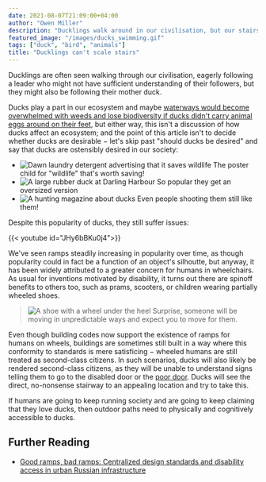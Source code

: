 ```yaml
---
date: 2021-08-07T21:09:00+04:00
author: "Owen Miller"
description: "Ducklings walk around in our civilisation, but our stairs are difficult for these members."
featured_image: "/images/ducks_swimming.gif"
tags: ["duck", "bird", "animals"]
title: "Ducklings can't scale stairs"
---
```


Ducklings are often seen walking through our civilisation, eagerly following a leader who might not have sufficient understanding of their followers, but they might also be following their mother duck.

Ducks play a part in our ecosystem and maybe [waterways would become overwhelmed with weeds and lose biodiversity if ducks didn't carry animal eggs around on their feet](https://www.ducks.ca/stories/conservator/waterfowl-at-your-service-how-ducks-and-geese-help-our-environment/), but either way, this isn't a discussion of how ducks affect an ecosystem; and the point of this article isn't to decide whether ducks are desirable − let's skip past "should ducks be desired" and say that ducks are ostensibly desired in our society:

* ![Dawn laundry detergent advertising that it saves wildlife](/images/duck_article/Dawn_ducks.jpeg) The poster child for "wildlife" that's worth saving!
* ![A large rubber duck at Darling Harbour](/images/duck_article/duck_at_Darling_Harbour.jpg) So popular they get an oversized version
* ![A hunting magazine about ducks](/images/duck_article/hunting_ducks.jpg) Even people shooting them still like them!

Despite this popularity of ducks, they still suffer issues:

{{< youtube id="JHy6bBKu0j4">}}

We've seen ramps steadily increasing in popularity over time, as though popularity could in fact be a function of an object's silhoutte, but anyway, it has been widely attributed to a greater concern for humans in wheelchairs. As usual for inventions motivated by disability, it turns out there are spinoff benefits to others too, such as prams, scooters, or children wearing partially wheeled shoes.

> ![A shoe with a wheel under the heel](/images/duck_article/Heelys.png) Surprise, someone will be moving in unpredictable ways and expect you to move for them.

Even though building codes now support the existence of ramps for humans on wheels, buildings are sometimes still built in a way where this conformity to standards is mere satisficing − wheeled humans are still treated as second-class citizens. In such scenarios, ducks will also likely be rendered second-class citizens, as they will be unable to understand signs telling them to go to the disabled door or the [poor door](https://nypost.com/2016/01/17/poor-door-tenants-reveal-luxury-towers-financial-apartheid/). Ducks will see the direct, no-nonsense stairway to an appealing location and try to take this.

If humans are going to keep running society and are going to keep claiming that they love ducks, then outdoor paths need to physically and cognitively accessible to ducks.

## Further Reading
* [Good ramps, bad ramps: Centralized design standards and disability access in urban Russian infrastructure](https://anthrosource.onlinelibrary.wiley.com/doi/abs/10.1111/amet.12422)
